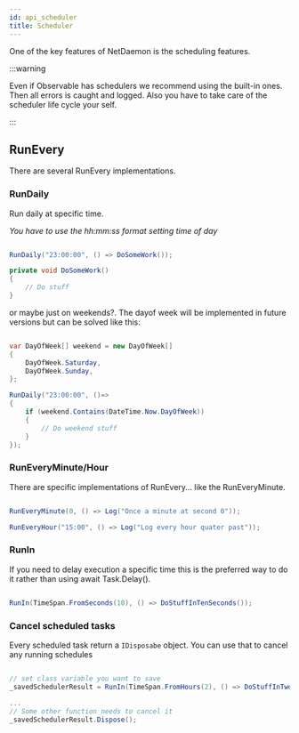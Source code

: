 ```yaml
---
id: api_scheduler
title: Scheduler
---
```


One of the key features of NetDaemon is the scheduling features.

:::warning

Even if Observable has schedulers we recommend using the built-in ones. Then all errors is caught and logged. Also you have to take care of the scheduler life cycle your self.

:::

## RunEvery

There are several RunEvery implementations.

### RunDaily

Run daily at specific time.

*You have to use the hh:mm:ss format setting time of day*

```csharp

RunDaily("23:00:00", () => DoSomeWork());

private void DoSomeWork()
{
    // Do stuff
}
```

or maybe just on weekends?. The dayof week will be implemented in future versions but can be solved like this:

```csharp

var DayOfWeek[] weekend = new DayOfWeek[]
{
    DayOfWeek.Saturday,
    DayOfWeek.Sunday,
};

RunDaily("23:00:00", ()=>
{
    if (weekend.Contains(DateTime.Now.DayOfWeek))
    {
        // Do weekend stuff
    }
});

```

### RunEveryMinute/Hour

There are specific implementations of RunEvery... like the RunEveryMinute.

```csharp

RunEveryMinute(0, () => Log("Once a minute at second 0"));

RunEveryHour("15:00", () => Log("Log every hour quater past"));
```

### RunIn

If you need to delay execution a specific time this is the preferred way to do it rather than using await Task.Delay().

```csharp

RunIn(TimeSpan.FromSeconds(10), () => DoStuffInTenSeconds());

```

### Cancel scheduled tasks

Every scheduled task return a `IDisposabe` object. You can use that to cancel any running schedules

```csharp

// set class variable you want to save
_savedSchedulerResult = RunIn(TimeSpan.FromHours(2), () => DoStuffInTwoHours());

...
// Some other function needs to cancel it
_savedSchedulerResult.Dispose();

```
